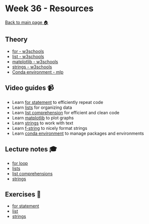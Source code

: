 # Week 36 - Resources

[Back to main page :house:](https://github.com/aleylani/Python/)


## Theory
- [for - w3schools][w3for]
- [list - w3schools][w3list]
- [matplotlib - w3schools][w3matplot]
- [strings - w3schools][w3str]
- [Conda environment - mlp][conda_environment]

[w3str]: https://www.w3schools.com/python/python_strings.asp
[w3matplot]: https://www.w3schools.com/python/matplotlib_intro.asp
[w3list]: https://www.w3schools.com/python/python_lists.asp
[w3for]: https://www.w3schools.com/python/python_for_loops.asp
[conda_environment]: https://www.machinelearningplus.com/deployment/conda-create-environment-and-everything-you-need-to-know-to-manage-conda-virtual-environment/

## Video guides :video_camera:
- Learn [for statement][for_video] to efficiently repeat code
- Learn [lists][lists_video] for organizing data
- Learn [list comprehension][list_comp_vid] for efficient and clean code
- Learn [matplotlib][matplot_video] to plot graphs
- Learn [strings][string_vid] to work with text
- Learn [f-string][f_string_vid] to nicely format strings
- Learn [conda environment][conda_video] to manage packages and environments

[string_vid]: https://www.youtube.com/watch?v=k9TUPpGqYTo
[f_string_vid]: https://www.youtube.com/watch?v=nghuHvKLhJA
[matplot_video]: https://www.youtube.com/watch?v=nzKy9GY12yo
[for_video]: https://www.youtube.com/watch?v=OnDr4J2UXSA
[conda_video]: https://www.youtube.com/watch?v=gx403uIwHsc&t
[lists_video]: https://www.youtube.com/watch?v=ohCDWZgNIU0&list=PLi01XoE8jYohWFPpC17Z-wWhPOSuh8Er-&index=14
[list_comp_vid]: https://www.youtube.com/watch?v=AhSvKGTh28Q&list=PLi01XoE8jYohWFPpC17Z-wWhPOSuh8Er-&index=22

## Lecture notes :mortar_board:
- [for loop](https://github.com/aleylani/Python-AI24/blob/main/lectures/L03_for_statements.ipynb)
- [lists](https://github.com/aleylani/Python-AI24/blob/main/lectures/L04_lists.ipynb)
- [list comprehensions](https://github.com/aleylani/Python-AI24/blob/main/lectures/L04_list_comprehensions.ipynb)
- [strings](https://github.com/aleylani/Python-AI24/blob/main/lectures/lectures/L05_strings.ipynb)


## Exercises :running:
- [for statement][exercise_for]
- [list][exercise_list]
- [strings][str_exercise]

[exercise_for]: https://github.com/aleylani/Python-AI24/blob/main/exercises/03_for_statement_exercise.ipynb
[exercise_list]: https://github.com/aleylani/Python-AI24/blob/main/exercises/04_list_exercise.ipynb
[str_exercise]: https://github.com/aleylani/Python-AI24/blob/main/exercises/05_strings_exercise.ipynb